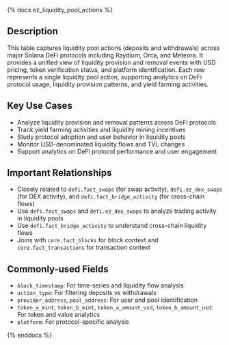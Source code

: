 {% docs ez_liquidity_pool_actions %}

## Description
This table captures liquidity pool actions (deposits and withdrawals) across major Solana DeFi protocols including Raydium, Orca, and Meteora. It provides a unified view of liquidity provision and removal events with USD pricing, token verification status, and platform identification. Each row represents a single liquidity pool action, supporting analytics on DeFi protocol usage, liquidity provision patterns, and yield farming activities.

## Key Use Cases
- Analyze liquidity provision and removal patterns across DeFi protocols
- Track yield farming activities and liquidity mining incentives
- Study protocol adoption and user behavior in liquidity pools
- Monitor USD-denominated liquidity flows and TVL changes
- Support analytics on DeFi protocol performance and user engagement

## Important Relationships
- Closely related to `defi.fact_swaps` (for swap activity), `defi.ez_dex_swaps` (for DEX activity), and `defi.fact_bridge_activity` (for cross-chain flows)
- Use `defi.fact_swaps` and `defi.ez_dex_swaps` to analyze trading activity in liquidity pools
- Use `defi.fact_bridge_activity` to understand cross-chain liquidity flows
- Joins with `core.fact_blocks` for block context and `core.fact_transactions` for transaction context

## Commonly-used Fields
- `block_timestamp`: For time-series and liquidity flow analysis
- `action_type`: For filtering deposits vs withdrawals
- `provider_address`, `pool_address`: For user and pool identification
- `token_a_mint`, `token_b_mint`, `token_a_amount_usd`, `token_b_amount_usd`: For token and value analytics
- `platform`: For protocol-specific analysis

{% enddocs %} 